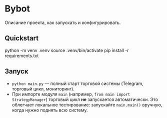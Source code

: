 # Bybot
Описание проекта, как запускать и конфигурировать.

## Quickstart
python -m venv .venv
source .venv/bin/activate
pip install -r requirements.txt

## Запуск
- `python main.py` — полный старт торговой системы (Telegram, торговый цикл, мониторинг).
- При импорте модуля `main` (например, `from main import StrategyManager`) торговый цикл **не** запускается автоматически. Это облегчает локальное тестирование: запускайте `main.main()` вручную, когда нужно поднять всю систему.
